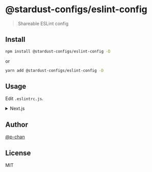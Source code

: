 # @stardust-configs/eslint-config

> Shareable ESLint config

## Install

```sh
npm install @stardust-configs/eslint-config -D
```

or

```sh
yarn add @stardust-configs/eslint-config -D
```

## Usage

Edit `.eslintrc.js`.

<details>

<summary>Next.js</summary>

```json
{
  "extends": ["@stardust-configs/eslint-config/next"]
}
```

</details>

## Author

[@p-chan](https://github.com/p-chan)

## License

MIT
